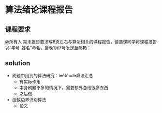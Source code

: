 # 算法绪论课程报告
## 课程要求
@所有人 期末报告要求写8页左右与算法相关的课程报告，请选课同学将课程报告以“学号-姓名”命名，最晚1月7号发送至邮箱：

## solution
- 刷题中用到的算法研究：leetcode算法汇总
  - 有实际作用
  - 本身刷题不多的情况下，需要额外总结很多东西
  - 之后做
- 函数边界识别算法
  - 论文

